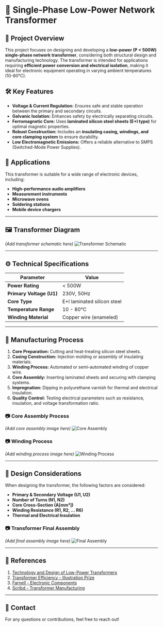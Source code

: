 # 📡 Single-Phase Low-Power Network Transformer

## 📌 Project Overview
This project focuses on designing and developing a **low-power (P < 500W) single-phase network transformer**, considering both structural design and manufacturing technology. The transformer is intended for applications requiring **efficient power conversion and electrical isolation**, making it ideal for electronic equipment operating in varying ambient temperatures (10-80°C).

## 🛠 Key Features
- **Voltage & Current Regulation:** Ensures safe and stable operation between the primary and secondary circuits.
- **Galvanic Isolation:** Enhances safety by electrically separating circuits.
- **Ferromagnetic Core:** Uses **laminated silicon steel sheets (E+I type)** for optimal magnetic properties.
- **Robust Construction:** Includes an **insulating casing, windings, and core clamping system** to ensure durability.
- **Low Electromagnetic Emissions:** Offers a reliable alternative to SMPS (Switched-Mode Power Supplies).

## 🎯 Applications
This transformer is suitable for a wide range of electronic devices, including:
- **High-performance audio amplifiers**
- **Measurement instruments**
- **Microwave ovens**
- **Soldering stations**
- **Mobile device chargers**

---

## 🖼 Transformer Diagram
*(Add transformer schematic here)*
![Transformer Schematic](path/to/your/image1.jpg)

---

## ⚙️ Technical Specifications
| Parameter | Value |
|-----------|-------|
| **Power Rating** | < 500W |
| **Primary Voltage (U1)** | 230V, 50Hz |
| **Core Type** | E+I laminated silicon steel |
| **Temperature Range** | 10 - 80°C |
| **Winding Material** | Copper wire (enameled) |

---

## 🔧 Manufacturing Process
1. **Core Preparation:** Cutting and heat-treating silicon steel sheets.
2. **Casing Construction:** Injection molding or assembly of insulating materials.
3. **Winding Process:** Automated or semi-automated winding of copper wire.
4. **Core Assembly:** Inserting laminated sheets and securing with clamping systems.
5. **Impregnation:** Dipping in polyurethane varnish for thermal and electrical insulation.
6. **Quality Control:** Testing electrical parameters such as resistance, insulation, and voltage transformation ratio.

### 📷 Core Assembly Process
*(Add core assembly image here)*
![Core Assembly](path/to/your/image2.jpg)

### 📷 Winding Process
*(Add winding process image here)*
![Winding Process](path/to/your/image3.jpg)

---

## 📏 Design Considerations
When designing the transformer, the following factors are considered:
- **Primary & Secondary Voltage (U1, U2)**
- **Number of Turns (N1, N2)**
- **Core Cross-Section (A[mm²])**
- **Winding Resistance (R1, R2, ... R6)**
- **Thermal and Electrical Insulation**

### 📷 Transformer Final Assembly
*(Add final assembly image here)*
![Final Assembly](path/to/your/image4.jpg)

---

## 📘 References
1. [Technology and Design of Low-Power Transformers](https://curs.upb.ro/2023/pluginfile.php/211801/mod_folder/content/0/Tehnologia%20si%20proiectarea%20transformatorului.pdf)
2. [Transformer Efficiency - Illustration Prize](https://illustrationprize.com/ro/694-transformer-efficiency.html)
3. [Farnell - Electronic Components](https://ro.farnell.com/)
4. [Scribd - Transformer Manufacturing](https://www.scribd.com/doc/58454244/Proiectarea-Transformatorului-de-Mica-Putere)

---

## 📩 Contact
For any questions or contributions, feel free to reach out!

